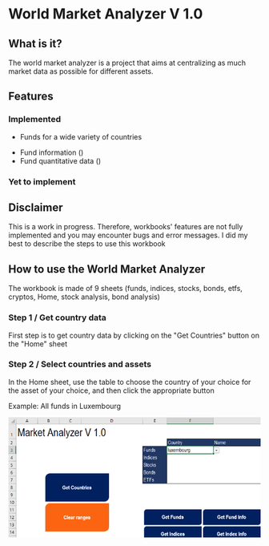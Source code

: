 # World Market Analyzer V 1.0

## What is it?

The world market analyzer is a project that aims at centralizing as much market data as possible for different assets.

## Features

### Implemented

* Funds for a wide variety of countries
- Fund information ()
- Fund quantitative data ()

### Yet to implement

## Disclaimer

This is a work in progress. Therefore, workbooks' features are not fully implemented and you may encounter bugs and error messages. I did my best to describe the steps to use this workbook

## How to use the World Market Analyzer

The workbook is made of 9 sheets (funds, indices, stocks, bonds, etfs, cryptos, Home, stock analysis, bond analysis)


### Step 1 / Get country data

First step is to get country data by clicking on the "Get Countries" button on the "Home" sheet

### Step 2 / Select countries and assets

In the Home sheet, use the table to choose the country of your choice for the asset of your choice, and then click the appropriate button

Example: All funds in Luxembourg 

![image](images/ma1.png)
